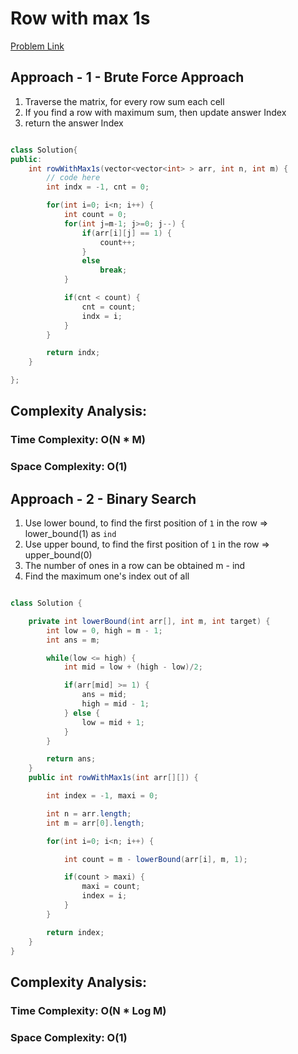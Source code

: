 # Row with max 1s

[Problem Link](https://www.geeksforgeeks.org/problems/row-with-max-1s0023/1)

## Approach - 1 - Brute Force Approach

1. Traverse the matrix, for every row sum each cell
2. If you find a row with maximum sum, then update answer Index
3. return the answer Index

```Java

class Solution{
public:
	int rowWithMax1s(vector<vector<int> > arr, int n, int m) {
	    // code here
	    int indx = -1, cnt = 0;

	    for(int i=0; i<n; i++) {
	        int count = 0;
	        for(int j=m-1; j>=0; j--) {
	            if(arr[i][j] == 1) {
	                count++;
	            }
	            else
	                break;
	        }

	        if(cnt < count) {
	            cnt = count;
	            indx = i;
	        }
	    }

	    return indx;
	}

};

```

## Complexity Analysis:

### Time Complexity: O(N \* M)

### Space Complexity: O(1)

## Approach - 2 - Binary Search

1. Use lower bound, to find the first position of `1` in the row => lower_bound(1) as `ind`
2. Use upper bound, to find the first position of `1` in the row => upper_bound(0)
3. The number of ones in a row can be obtained m - ind
4. Find the maximum one's index out of all

```Java

class Solution {

    private int lowerBound(int arr[], int m, int target) {
        int low = 0, high = m - 1;
        int ans = m;

        while(low <= high) {
            int mid = low + (high - low)/2;

            if(arr[mid] >= 1) {
                ans = mid;
                high = mid - 1;
            } else {
                low = mid + 1;
            }
        }

        return ans;
    }
    public int rowWithMax1s(int arr[][]) {

        int index = -1, maxi = 0;

        int n = arr.length;
        int m = arr[0].length;

        for(int i=0; i<n; i++) {

            int count = m - lowerBound(arr[i], m, 1);

            if(count > maxi) {
                maxi = count;
                index = i;
            }
        }

        return index;
    }
}

```

## Complexity Analysis:

### Time Complexity: O(N \* Log M)

### Space Complexity: O(1)
